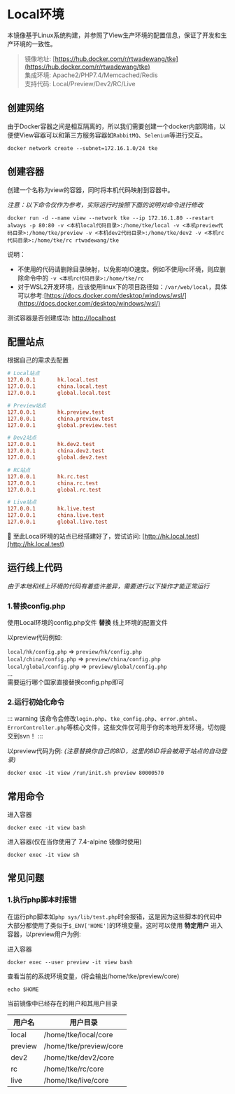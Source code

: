 # Local环境

本镜像基于Linux系统构建，并参照了View生产环境的配置信息，保证了开发和生产环境的一致性。

> 镜像地址: [https://hub.docker.com/r/rtwadewang/tke](https://hub.docker.com/r/rtwadewang/tke)     
> 集成环境: Apache2/PHP7.4/Memcached/Redis      
> 支持代码: Local/Preview/Dev2/RC/Live

## 创建网络

由于Docker容器之间是相互隔离的，所以我们需要创建一个docker内部网络，以便使View容器可以和第三方服务容器如`RabbitMQ`、`Selenium`等进行交互。

```shell
docker network create --subnet=172.16.1.0/24 tke
```

## 创建容器

创建一个名称为view的容器，同时将本机代码映射到容器中。

*注意：以下命令仅作为参考，实际运行时按照下面的说明对命令进行修改*

```shell
docker run -d --name view --network tke --ip 172.16.1.80 --restart always -p 80:80 -v <本机local代码目录>:/home/tke/local -v <本机preview代码目录>:/home/tke/preview -v <本机dev2代码目录>:/home/tke/dev2 -v <本机rc代码目录>:/home/tke/rc rtwadewang/tke
```
说明：
- 不使用的代码请删除目录映射，以免影响IO速度。例如不使用rc环境，则应删除命令中的 `-v <本机rc代码目录>:/home/tke/rc`
- 对于WSL2开发环境，应该使用linux下的项目路径如：`/var/web/local`，具体可以参考:[https://docs.docker.com/desktop/windows/wsl/](https://docs.docker.com/desktop/windows/wsl/)

测试容器是否创建成功: [http://localhost](http://localhost)	

## 配置站点

根据自己的需求去配置

```ini
# Local站点
127.0.0.1       hk.local.test
127.0.0.1       china.local.test
127.0.0.1       global.local.test

# Preview站点
127.0.0.1       hk.preview.test
127.0.0.1       china.preview.test
127.0.0.1       global.preview.test

# Dev2站点
127.0.0.1       hk.dev2.test
127.0.0.1       china.dev2.test
127.0.0.1       global.dev2.test

# RC站点
127.0.0.1       hk.rc.test
127.0.0.1       china.rc.test
127.0.0.1       global.rc.test

# Live站点
127.0.0.1       hk.live.test
127.0.0.1       china.live.test
127.0.0.1       global.live.test
```

:ghost: 至此Local环境的站点已经搭建好了，尝试访问: [http://hk.local.test](http://hk.local.test)

## 运行线上代码

*由于本地和线上环境的代码有着些许差异，需要进行以下操作才能正常运行*

### 1.替换config.php

使用Local环境的config.php文件 **替换** 线上环境的配置文件

以preview代码例如:

`local/hk/config.php` => `preview/hk/config.php`    
`local/china/config.php` => `preview/china/config.php`  
`local/global/config.php` => `preview/global/config.php`    
...<br>
需要运行哪个国家直接替换config.php即可

### 2.运行初始化命令

::: warning
该命令会修改`login.php`、`tke_config.php`、`error.phtml`、`ErrorController.php`等核心文件，这些文件仅可用于你的本地开发环境，切勿提交到svn！
:::

以preview代码为例: *(注意替换你自己的8ID，这里的8ID将会被用于站点的自动登录)*

```shell
docker exec -it view /run/init.sh preview 80000570
```

## 常用命令

进入容器
```shell
docker exec -it view bash
```

进入容器(仅在当你使用了 7.4-alpine 镜像时使用)
```shell
docker exec -it view sh
```

## 常见问题

### 1.执行php脚本时报错

在运行php脚本如`php sys/lib/test.php`时会报错，这是因为这些脚本的代码中大部分都使用了类似于`$_ENV['HOME']`的环境变量。这时可以使用 **特定用户** 进入容器，以preview用户为例:

进入容器
```shell
docker exec --user preview -it view bash
```
查看当前的系统环境变量，(将会输出/home/tke/preview/core)
```shell
echo $HOME
```

当前镜像中已经存在的用户和其用户目录

| 用户名     | 用户目录                   |
|---------|------------------------|
| local   | /home/tke/local/core   |
| preview | /home/tke/preview/core |
| dev2    | /home/tke/dev2/core    |
| rc      | /home/tke/rc/core      |
| live    | /home/tke/live/core    |
